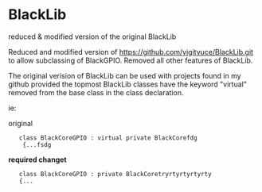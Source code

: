 # BlackLib
reduced &amp; modified version of the original BlackLib

Reduced and modified version of https://github.com/yigityuce/BlackLib.git
to allow subclassing of BlackGPIO. Removed all other features of BlackLib.

The original verision of BlackLib can be used with projects found in my github provided the topmost BlackLib classes have the keyword "virtual"
removed from the base class in the class declaration.

ie:

original
```
   class BlackCoreGPIO : virtual private BlackCorefdg
    {...fsdg
```
<b>required changet</b><br/>
 ```
    class BlackCoreGPIO : private BlackCoretryrtyrtyrtyrty
    {...
```
 
